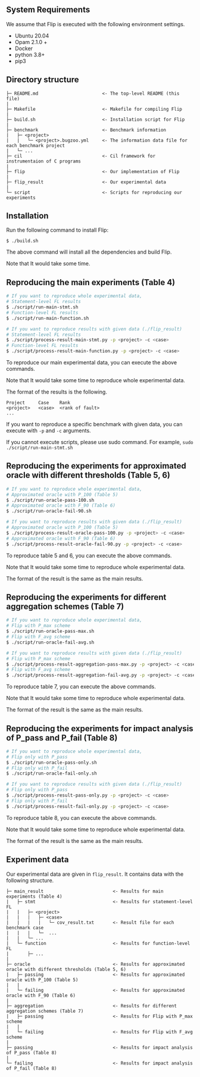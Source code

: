 ## System Requirements

We assume that Flip is executed with the following environment settings.
- Ubuntu 20.04
- Opam 2.1.0 +
- Docker
- python 3.8+
- pip3

## Directory structure

```
├─ README.md                        <- The top-level README (this file)
|
├─ Makefile                         <- Makefile for compiling Flip
|
├─ build.sh                         <- Installation script for Flip
|
├─ benchmark                        <- Benchmark information
|   ├─ <project>
|   |   └─ <project>.bugzoo.yml     <- The information data file for each benchmark project
|   └─ ...
├─ cil                              <- Cil framework for instrumentaion of C programs
|
├─ flip                             <- Our implementation of Flip
|
├─ flip_result                      <- Our experimental data
|
└─ script                           <- Scripts for reproducing our experiments 
```

## Installation

Run the following command to install Flip:
```
$ ./build.sh
```
The above command will install all the dependencies and build Flip.

Note that It would take some time.

<!-- ## Running benchmark docker

```
$ ./script/run-docker.py <project>-<case> [--rm]
```

You can run a docker container of benchmark using `run-docker.py`.

If you need, you can use `--rm` option to remove the container when it is exited. -->


## Reproducing the main experiments (Table 4)

```sh
# If you want to reproduce whole experimental data,
# Statement-level FL results
$ ./script/run-main-stmt.sh
# Function-level FL results
$ ./script/run-main-function.sh

# If you want to reproduce results with given data (./flip_result)
# Statement-level FL results
$ ./script/process-result-main-stmt.py -p <project> -c <case>
# Function-level FL results
$ ./script/process-result-main-function.py -p <project> -c <case>
```

To reproduce our main experimental data, you can execute the above commands.

Note that It would take some time to reproduce whole experimental data.

The format of the results is the following.
```
Project     Case    Rank
<project>   <case>  <rank of fault>
...
```
If you want to reproduce a specific benchmark with given data, you can execute with `-p` and `-c` arguments.

If you cannot execute scripts, please use sudo command.
For example, `sudo ./script/run-main-stmt.sh`

## Reproducing the experiments for approximated oracle with different thresholds (Table 5, 6)

```sh
# If you want to reproduce whole experimental data,
# Approximated oracle with P_100 (Table 5)
$ ./script/run-oracle-pass-100.sh
# Approximated oracle with F_90 (Table 6)
$ ./script/run-oracle-fail-90.sh

# If you want to reproduce results with given data (./flip_result)
# Approximated oracle with P_100 (Table 5)
$ ./script/process-result-oracle-pass-100.py -p <project> -c <case>
# Approximated oracle with F_90 (Table 6)
$ ./script/process-result-oracle-fail-90.py -p <project> -c <case>
```

To reproduce table 5 and 6, you can execute the above commands.

Note that It would take some time to reproduce whole experimental data.

The format of the result is the same as the main results.

## Reproducing the experiments for different aggregation schemes (Table 7)

```sh
# If you want to reproduce whole experimental data,
# Flip with P_max scheme
$ ./script/run-oracle-pass-max.sh
# Flip with F_avg scheme
$ ./script/run-oracle-fail-avg.sh

# If you want to reproduce results with given data (./flip_result)
# Flip with P_max scheme
$ ./script/process-result-aggregation-pass-max.py -p <project> -c <case>
# Flip with F_avg scheme
$ ./script/process-result-aggregation-fail-avg.py -p <project> -c <case>
```

To reproduce table 7, you can execute the above commands.

Note that It would take some time to reproduce whole experimental data.

The format of the result is the same as the main results.

## Reproducing the experiments for impact analysis of P_pass and P_fail (Table 8)
```sh
# If you want to reproduce whole experimental data,
# Flip only with P_pass
$ ./script/run-oracle-pass-only.sh
# Flip only with P_fail
$ ./script/run-oracle-fail-only.sh

# If you want to reproduce results with given data (./flip_result)
# Flip only with P_pass
$ ./script/process-result-pass-only.py -p <project> -c <case>
# Flip only with P_fail
$ ./script/process-result-fail-only.py -p <project> -c <case>
```

To reproduce table 8, you can execute the above commands.

Note that It would take some time to reproduce whole experimental data.

The format of the result is the same as the main results.

## Experiment data

Our experimental data are given in `flip_result`.
It contains data with the following structure.
```
├─ main_result                          <- Results for main experiments (Table 4)
|   ├─ stmt                             <- Results for statement-level FL
|   |   ├─ <project>                      
|   |   |   ├─ <case>
|   |   |   |   └─ cov_result.txt       <- Result file for each benchmark case
|   |   |   └─  ...
|   |   └─ ...
|   └─ function                         <- Results for function-level FL
|       ├─ ...
|
├─ oracle                               <- Results for approximated oracle with different thresholds (Table 5, 6)
|   ├─ passing                          <- Results for approximated oracle with P_100 (Table 5)
|   |
|   └─ failing                          <- Results for approximated oracle with F_90 (Table 6)
|
├─ aggregation                          <- Results for different aggregation schemes (Table 7) 
|   ├─ passing                          <- Results for Flip with P_max scheme
|   |
|   └─ failing                          <- Results for Flip with F_avg scheme
|
├─ passing                              <- Results for impact analysis of P_pass (Table 8)
|
└─ failing                              <- Results for impact analysis of P_fail (Table 8)
```



<!-- ## Collecting branch information

```
# Following commands are running in the docker container.

$ cd /experiment
$ /bugfixer/localizer/main.exe -engine branch_print .
$ ./test.sh [failing test case]  # The name of failing test case should be n1, n2, ...
$ cat /experiment/coverage_data/tmp/*  > /experiment/branch.txt  # This is result file of branch information.
```

The result file contains the following branch statement information.
- branch statement location
- executed branch by failing test case. (True branch / False branch)

## Extract call sequence

It requires two files (`/experiment/signal_list.txt`, `/experiment/signal_neg_list.txt`) that contain a branch list.

- `signal_list.txt` : It contains branches that failing test case executes true branch.

- `signal_neg_list.txt` : It contains branches that failing test case executes false branch.

Note that, please describe all branch candidates in the above files.

```
# Following commands are running in the docker container.

$ cd /experiment
$ /bugfixer/localizer/main.exe -engine error_coverage -fun_level .
$ export __ENV_SIGNAL=<filename>:<line number>  # By this environment variable, you can choose target branch. If you want original call sequence, set dummy environment variable. ex) export __ENV_SIGNAL=DUMMY
$ ./test.sh [failing test case]  # The name of failing test case should be n1, n2, ...
$ cat /experiment/coverage_data/tmp/*  > /experiment/call.txt  # This is result file of call sequence information.
```

## Running passing experiment

It requires two files (`/experiment/signal_list.txt`, `/experiment/signal_neg_list.txt`) that contain a branch.

- `signal_list.txt` : It contains a branch statement information that failing test case executes true branch.

- `signal_neg_list.txt` : It contains a branch statement information that failing test case executes false branch.

Contents should satisfy the following rules.
- Format of branch is `<filename>:<line number>`
- If you choose either one of branch that executes true/false branch, the other file keeps empty.

```
# Following commands are running in the docker container.

$ cd /experiment
$ /bugfixer/localizer/main.exe -engine assume [-mmap] . # -mmap option is for optimized instrumentation.
```

The result file is stored at `/experiment/localizer-out/result.txt`

The format of `result.txt` is the following one.

`<filename>:<line number>   <failing coverage spectrum> <passing coverage spectrum> <score> <number of passed test case>`


## Running failing experiment

It requires two files (`/experiment/signal_list.txt`, `/experiment/signal_neg_list.txt`) that contain a branch list.

- `signal_list.txt` : It contains branches that failing test case executes true branch.

- `signal_neg_list.txt` : It contains branches that failing test case executes false branch.

Note that, please describe all branch candidates in the above files.

```
# Following commands are running in the docker container.

$ cd /experiment
$ /bugfixer/localizer/main.exe -engine error_coverage [-mmap] . 
$ export __ENV_SIGNAL=<filename>:<line number>  # By this environment variable, you can choose target branch.
$ /bugfixer/localizer/main.exe -engine error_run .
```

The result file is stored at `/experiment/localizer-out/result.txt`

The format of `result.txt` is the same as passing experiment one. -->


